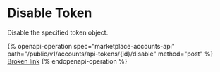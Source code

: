 # Disable Token

Disable the specified token object.

{% openapi-operation spec="marketplace-accounts-api" path="/public/v1/accounts/api-tokens/{id}/disable" method="post" %}
[Broken link](broken-reference)
{% endopenapi-operation %}
